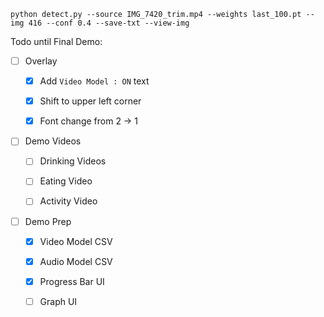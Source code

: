 `python detect.py --source IMG_7420_trim.mp4 --weights last_100.pt --img 416 --conf 0.4 --save-txt --view-img` 

Todo until Final Demo: 

- [ ] Overlay 
  
  - [x] Add `Video Model : ON` text 
  
  - [x] Shift to upper left corner 
  
  - [x] Font change from 2 -> 1 

- [ ] Demo Videos 
  
  - [ ] Drinking Videos 
  
  - [ ] Eating Video
  
  - [ ] Activity Video 

- [ ] Demo Prep 
  
  - [x] Video Model CSV 
  
  - [x] Audio Model CSV 
  
  - [x] Progress Bar UI 
  
  - [ ] Graph UI 


